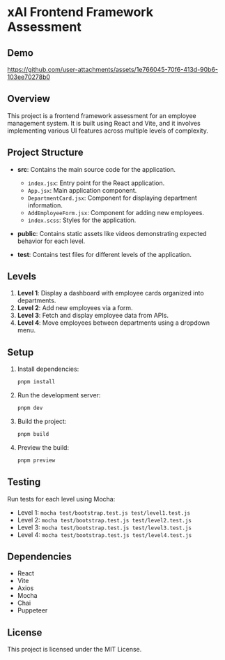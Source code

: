 # xAI Frontend Framework Assessment

## Demo


https://github.com/user-attachments/assets/1e766045-70f6-413d-90b6-103ee70278b0



## Overview

This project is a frontend framework assessment for an employee management system. It is built using React and Vite, and it involves implementing various UI features across multiple levels of complexity.

## Project Structure

- **src**: Contains the main source code for the application.
  - `index.jsx`: Entry point for the React application.
  - `App.jsx`: Main application component.
  - `DepartmentCard.jsx`: Component for displaying department information.
  - `AddEmployeeForm.jsx`: Component for adding new employees.
  - `index.scss`: Styles for the application.

- **public**: Contains static assets like videos demonstrating expected behavior for each level.

- **test**: Contains test files for different levels of the application.

## Levels

1. **Level 1**: Display a dashboard with employee cards organized into departments.
2. **Level 2**: Add new employees via a form.
3. **Level 3**: Fetch and display employee data from APIs.
4. **Level 4**: Move employees between departments using a dropdown menu.

## Setup

1. Install dependencies:
   ```bash
   pnpm install
   ```

2. Run the development server:
   ```bash
   pnpm dev
   ```

3. Build the project:
   ```bash
   pnpm build
   ```

4. Preview the build:
   ```bash
   pnpm preview
   ```

## Testing

Run tests for each level using Mocha:
- Level 1: `mocha test/bootstrap.test.js test/level1.test.js`
- Level 2: `mocha test/bootstrap.test.js test/level2.test.js`
- Level 3: `mocha test/bootstrap.test.js test/level3.test.js`
- Level 4: `mocha test/bootstrap.test.js test/level4.test.js`

## Dependencies

- React
- Vite
- Axios
- Mocha
- Chai
- Puppeteer

## License

This project is licensed under the MIT License.
